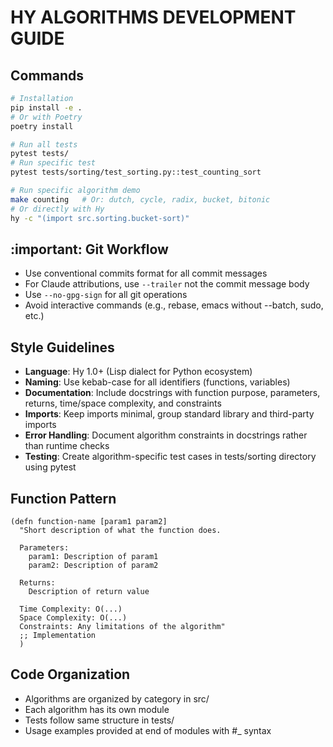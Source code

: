 # HY ALGORITHMS DEVELOPMENT GUIDE

## Commands
```bash
# Installation
pip install -e .
# Or with Poetry
poetry install

# Run all tests
pytest tests/
# Run specific test
pytest tests/sorting/test_sorting.py::test_counting_sort

# Run specific algorithm demo 
make counting   # Or: dutch, cycle, radix, bucket, bitonic
# Or directly with Hy
hy -c "(import src.sorting.bucket-sort)"
```

## :important: Git Workflow
- Use conventional commits format for all commit messages
- For Claude attributions, use `--trailer` not the commit message body
- Use `--no-gpg-sign` for all git operations
- Avoid interactive commands (e.g., rebase, emacs without --batch, sudo, etc.)

## Style Guidelines
- **Language**: Hy 1.0+ (Lisp dialect for Python ecosystem)
- **Naming**: Use kebab-case for all identifiers (functions, variables)
- **Documentation**: Include docstrings with function purpose, parameters, returns, time/space complexity, and constraints
- **Imports**: Keep imports minimal, group standard library and third-party imports
- **Error Handling**: Document algorithm constraints in docstrings rather than runtime checks
- **Testing**: Create algorithm-specific test cases in tests/sorting directory using pytest

## Function Pattern
```hy
(defn function-name [param1 param2]
  "Short description of what the function does.
  
  Parameters:
    param1: Description of param1
    param2: Description of param2
    
  Returns:
    Description of return value
    
  Time Complexity: O(...)
  Space Complexity: O(...)
  Constraints: Any limitations of the algorithm"
  ;; Implementation
  )
```

## Code Organization
- Algorithms are organized by category in src/
- Each algorithm has its own module
- Tests follow same structure in tests/
- Usage examples provided at end of modules with #_ syntax